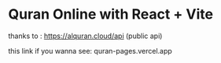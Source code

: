 # Quran Online with React + Vite

thanks to : https://alquran.cloud/api (public api)

this link if you wanna see: quran-pages.vercel.app
